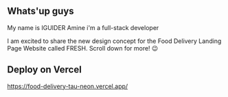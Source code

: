 ## Whats'up guys

My name is IGUIDER Amine i'm a full-stack developer

I am excited to share the new design concept for the Food Delivery Landing Page Website called FRESH. Scroll down for more! 😉

## Deploy on Vercel

https://food-delivery-tau-neon.vercel.app/

<!-- npx create-next-app@latest --typescript ./ -->
<!-- https://react-icons.github.io/react-icons/icons?name=ai -->
<!-- https://dribbble.com/shots/21911253-Propertymax-Real-Estate-Landing-Page -->
